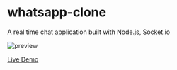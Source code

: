 # whatsapp-clone
A real time chat application built with Node.js, Socket.io

![preview](https://i.ibb.co/BBK4ZdP/whatsapp.jpg)

[Live Demo](https://dump-whatsapp.herokuapp.com/)
